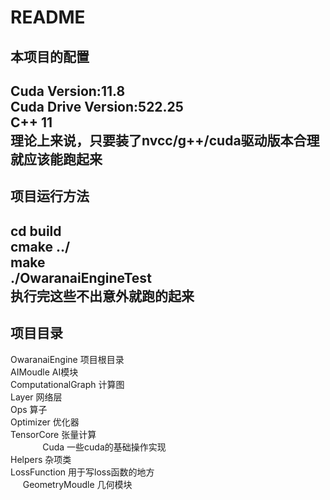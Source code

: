 # README
## 本项目的配置  

Cuda Version:11.8  
Cuda Drive Version:522.25  
C++ 11  
理论上来说，只要装了nvcc/g++/cuda驱动版本合理就应该能跑起来
--------------------------
##  项目运行方法  

cd build  
cmake ../  
make  
./OwaranaiEngineTest  
执行完这些不出意外就跑的起来
----------------------------
## 项目目录  

OwaranaiEngine  项目根目录  
        AIMoudle  AI模块  
                ComputationalGraph 计算图     
                Layer 网络层  
                Ops  算子  
                Optimizer  优化器  
                TensorCore  张量计算  
                         Cuda  一些cuda的基础操作实现  
                Helpers  杂项类  
                LossFunction  用于写loss函数的地方  
        GeometryMoudle  几何模块  
